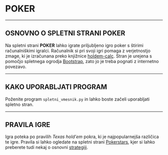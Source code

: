 # POKER

---

## OSNOVNO O SPLETNI STRANI POKER

Na spletni strani **POKER** lahko igrate priljubljeno igro poker s štirimi računalniškimi igralci. Računalnik si pri svoji igri pomaga z verjetnostjo zmage, ki je izračunana preko knjižnice [holdem-calc](https://pypi.org/project/holdem-calc/).
Stran je urejena s pomočjo spletnega ogrodja [Bootstrap](https://getbootstrap.com/), zato jo je treba pognati z internetno povezavo.

---

## KAKO UPORABLJATI PROGRAM

Poženite program `spletni_vmesnik.py` in lahko boste začeli uporabljati spletno stran.

---

## PRAVILA IGRE

Igra poteka po pravilih *Texas hold'em* pokra, ki je najpopularnejša različica te igre. Pravila si lahko ogledate na spletni strani [Pokerstars](https://www.pokerstars.eu/si/poker/games/rules/), kjer si lahko preberete tudi nekaj o osnovni [strategiji](https://www.pokerstars.eu/si/poker/strategy/).